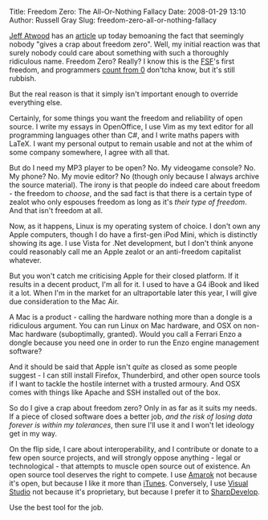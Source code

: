 Title: Freedom Zero: The All-Or-Nothing Fallacy
Date: 2008-01-29 13:10
Author: Russell Gray
Slug: freedom-zero-all-or-nothing-fallacy

[Jeff Atwood][1] has an [article][2] up today bemoaning the fact that
seemingly nobody "gives a crap about freedom zero". Well, my initial reaction
was that surely nobody could care about something with such a thoroughly
ridiculous name. Freedom Zero? Really? I know this is the [FSF][3]'s first
freedom, and programmers [count from 0][4] don'tcha know, but it's still
rubbish.

But the real reason is that it simply isn't important enough to override
everything else.

Certainly, for some things you want the freedom and reliability of open
source. I write my essays in OpenOffice, I use Vim as my text editor for all
programming languages other than C#, and I write maths papers with LaTeX. I
want my personal output to remain usable and not at the whim of some company
somewhere, I agree with all that.

But do I need my MP3 player to be open? No. My videogame console? No. My
phone? No. My movie editor? No (though only because I always archive the
source material). The irony is that people do indeed care about freedom - the
freedom to *choose*, and the sad fact is that there is a certain type of
zealot who only espouses freedom as long as it's *their type of freedom*. And
that isn't freedom at all.

Now, as it happens, Linux is my operating system of choice. I don't own any
Apple computers, though I do have a first-gen iPod Mini, which is distinctly
showing its age. I use Vista for .Net development, but I don't think anyone
could reasonably call me an Apple zealot or an anti-freedom capitalist
whatever.

But you won't catch me criticising Apple for their closed platform. If it
results in a decent product, I'm all for it. I used to have a G4 iBook and
liked it a lot. When I'm in the market for an ultraportable later this year, I
will give due consideration to the Mac Air.

A Mac is a product - calling the hardware nothing more than a dongle is a
ridiculous argument. You can run Linux on Mac hardware, and OSX on non-Mac
hardware (suboptimally, granted). Would you call a Ferrari Enzo a dongle
because you need one in order to run the Enzo engine management software?

And it should be said that Apple isn't *quite* as closed as some people
suggest - I can still install Firefox, Thunderbird, and other open source
tools if I want to tackle the hostile internet with a trusted armoury. And OSX
comes with things like Apache and SSH installed out of the box.

So do I give a crap about freedom zero? Only in as far as it suits my needs.
If a piece of closed software does a better job, *and the risk of losing data
forever is within my tolerances*, then sure I'll use it and I won't let
ideology get in my way.

On the flip side, I care about interoperability, and I contribute or donate to
a few open source projects, and will strongly oppose anything - legal or
technological - that attempts to muscle open source out of existence. An open
source tool deserves the right to compete. I use [Amarok][5] not because it's
open, but because I like it more than [iTunes][6]. Conversely, I use [Visual
Studio][7] not because it's proprietary, but because I prefer it to
[SharpDevelop][8].

Use the best tool for the job.


[1]: http://www.codinghorror.com/blog/
[2]: http://www.codinghorror.com/blog/archives/001044.html
[3]: http://www.gnu.org/philosophy/free-sw.html
[4]: http://en.wikipedia.org/wiki/0_(number)#Numbering_from_1_or_0.3F...
[5]: http://amarok.kde.org/
[6]: http://www.apple.com/itunes/
[7]: http://msdn.microsoft.com/vstudio/
[8]: http://www.icsharpcode.net/OpenSource/SD/